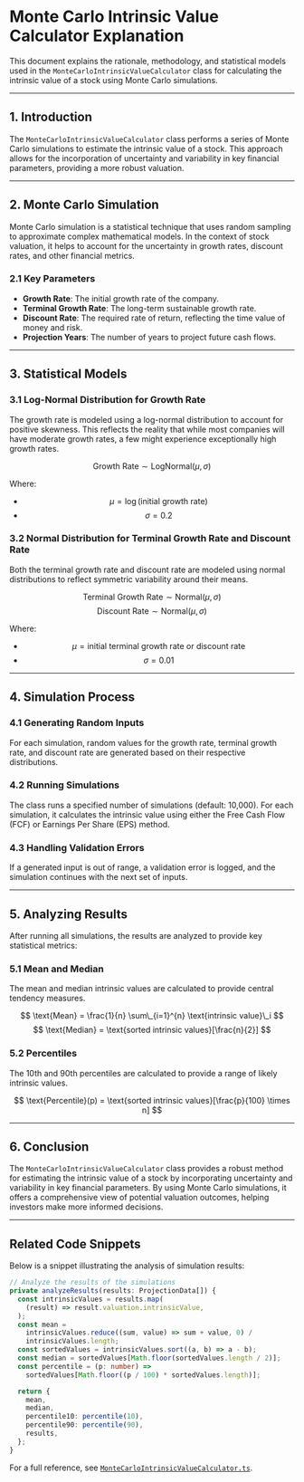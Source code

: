 # Monte Carlo Intrinsic Value Calculator Explanation

This document explains the rationale, methodology, and statistical models used in the `MonteCarloIntrinsicValueCalculator` class for calculating the intrinsic value of a stock using Monte Carlo simulations.

---

## 1. Introduction

The `MonteCarloIntrinsicValueCalculator` class performs a series of Monte Carlo simulations to estimate the intrinsic value of a stock. This approach allows for the incorporation of uncertainty and variability in key financial parameters, providing a more robust valuation.

---

## 2. Monte Carlo Simulation

Monte Carlo simulation is a statistical technique that uses random sampling to approximate complex mathematical models. In the context of stock valuation, it helps to account for the uncertainty in growth rates, discount rates, and other financial metrics.

### 2.1 Key Parameters

- **Growth Rate**: The initial growth rate of the company.
- **Terminal Growth Rate**: The long-term sustainable growth rate.
- **Discount Rate**: The required rate of return, reflecting the time value of money and risk.
- **Projection Years**: The number of years to project future cash flows.

---

## 3. Statistical Models

### 3.1 Log-Normal Distribution for Growth Rate

The growth rate is modeled using a log-normal distribution to account for positive skewness. This reflects the reality that while most companies will have moderate growth rates, a few might experience exceptionally high growth rates.

$$ \text{Growth Rate} \sim \text{LogNormal}(\mu, \sigma) $$

Where:

- $$ \mu = \log(\text{initial growth rate}) $$
- $$ \sigma = 0.2 $$

### 3.2 Normal Distribution for Terminal Growth Rate and Discount Rate

Both the terminal growth rate and discount rate are modeled using normal distributions to reflect symmetric variability around their means.

$$ \text{Terminal Growth Rate} \sim \text{Normal}(\mu, \sigma) $$
$$ \text{Discount Rate} \sim \text{Normal}(\mu, \sigma) $$

Where:

- $$ \mu = \text{initial terminal growth rate or discount rate} $$
- $$ \sigma = 0.01 $$

---

## 4. Simulation Process

### 4.1 Generating Random Inputs

For each simulation, random values for the growth rate, terminal growth rate, and discount rate are generated based on their respective distributions.

### 4.2 Running Simulations

The class runs a specified number of simulations (default: 10,000). For each simulation, it calculates the intrinsic value using either the Free Cash Flow (FCF) or Earnings Per Share (EPS) method.

### 4.3 Handling Validation Errors

If a generated input is out of range, a validation error is logged, and the simulation continues with the next set of inputs.

---

## 5. Analyzing Results

After running all simulations, the results are analyzed to provide key statistical metrics:

### 5.1 Mean and Median

The mean and median intrinsic values are calculated to provide central tendency measures.

$$ \text{Mean} = \frac{1}{n} \sum\_{i=1}^{n} \text{intrinsic value}\_i $$
$$ \text{Median} = \text{sorted intrinsic values}[\frac{n}{2}] $$

### 5.2 Percentiles

The 10th and 90th percentiles are calculated to provide a range of likely intrinsic values.

$$ \text{Percentile}(p) = \text{sorted intrinsic values}[\frac{p}{100} \times n] $$

---

## 6. Conclusion

The `MonteCarloIntrinsicValueCalculator` class provides a robust method for estimating the intrinsic value of a stock by incorporating uncertainty and variability in key financial parameters. By using Monte Carlo simulations, it offers a comprehensive view of potential valuation outcomes, helping investors make more informed decisions.

---

## Related Code Snippets

Below is a snippet illustrating the analysis of simulation results:

```typescript
// Analyze the results of the simulations
private analyzeResults(results: ProjectionData[]) {
  const intrinsicValues = results.map(
    (result) => result.valuation.intrinsicValue,
  );
  const mean =
    intrinsicValues.reduce((sum, value) => sum + value, 0) /
    intrinsicValues.length;
  const sortedValues = intrinsicValues.sort((a, b) => a - b);
  const median = sortedValues[Math.floor(sortedValues.length / 2)];
  const percentile = (p: number) =>
    sortedValues[Math.floor((p / 100) * sortedValues.length)];

  return {
    mean,
    median,
    percentile10: percentile(10),
    percentile90: percentile(90),
    results,
  };
}
```

For a full reference, see [`MonteCarloIntrinsicValueCalculator.ts`](../src/utils/valuations/monte-carlo/MonteCarloIntrinsicValueCalculator.ts).
